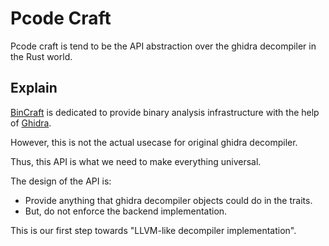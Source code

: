 # Pcode Craft

Pcode craft is tend to be the API abstraction over the ghidra decompiler in the Rust world.

## Explain

[BinCraft](https://github.com/StarCrossPortal/bincraft) is dedicated to provide binary analysis infrastructure with the help of [Ghidra](https://github.com/NationalSecurityAgency/ghidra).

However, this is not the actual usecase for original ghidra decompiler.

Thus, this API is what we need to make everything universal.

The design of the API is:

- Provide anything that ghidra decompiler objects could do in the traits.
- But, do not enforce the backend implementation.

This is our first step towards "LLVM-like decompiler implementation".